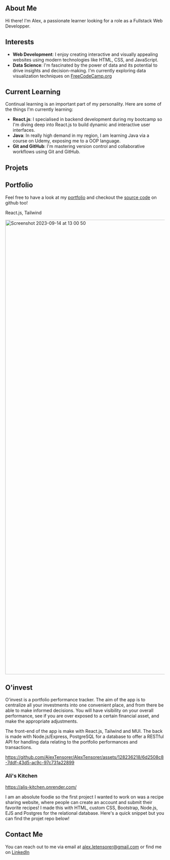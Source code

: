 ## About Me
Hi there! I'm Alex, a passionate learner looking for a role as a Fullstack Web Developper.

## Interests

- **Web Development**: I enjoy creating interactive and visually appealing websites using modern technologies like HTML, CSS, and JavaScript.
- **Data Science**: I'm fascinated by the power of data and its potential to drive insights and decision-making. I'm currently exploring data visualization techniques on [FreeCodeCamp.org](https://www.freecodecamp.org/learn/data-visualization/#data-visualization-with-d3)

## Current Learning
Continual learning is an important part of my personality. Here are some of the things I'm currently learning:

- **React.js**: I specialised in backend development during my bootcamp so I'm diving deep into React.js to build dynamic and interactive user interfaces.
- **Java**: In really high demand in my region, I am learning Java via a course on Udemy, exposing me to a OOP language.
- **Git and GitHub**: I'm mastering version control and collaborative workflows using Git and GitHub.

## Projets

## Portfolio

Feel free to have a look at my [portfolio](https://www.alex-tensorer.com/) and checkout the [source code](https://github.com/AlexTensorer/alt-portfolio) on github too!

React.js, Tailwind

<img width="1430" alt="Screenshot 2023-09-14 at 13 00 50" src="https://github.com/AlexTensorer/AlexTensorer/assets/128236218/68cdfbf7-91bf-4ecc-8a8a-13aa8f1086a2">

## O'invest

O'invest is a portfolio performance tracker. The aim of the app is to centralize all your investments into one convenient place, and from there be able to make informed decisions. You will have visibility on your overall performance, see if you are over exposed to a certain financial asset, and make the appropriate adjustments.

The front-end of the app is make with React.js, Tailwind and MUI.
The back is made with Node.js/Express, PostgreSQL for a database to offer a RESTful API for handling data relating to the portfolio performances and transactions.

https://github.com/AlexTensorer/AlexTensorer/assets/128236218/6d2508c8-7ddf-43d5-ac9c-97c731a22899



### Ali's Kitchen

https://alis-kitchen.onrender.com/

I am an absolute foodie so the first project I wanted to work on was a recipe sharing website, where people can create an account and submit their favorite recipes! I made this with HTML, custom CSS, Bootstrap, Node.js, EJS and Postgres for the relational database. Here's a quick snippet but you can find the projet repo below!


## Contact Me
You can reach out to me via email at alex.letensorer@gmail.com or find me on [LinkedIn](https://www.linkedin.com/in/alexandretensorer/)

